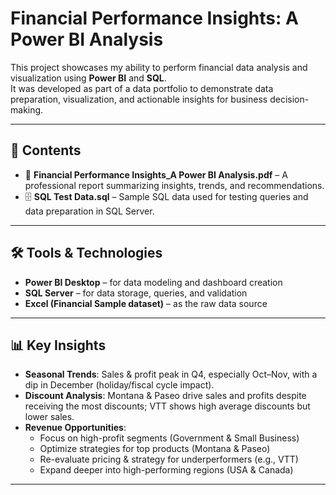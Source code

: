 # Financial Performance Insights: A Power BI Analysis  

This project showcases my ability to perform financial data analysis and visualization using **Power BI** and **SQL**.  
It was developed as part of a data portfolio to demonstrate data preparation, visualization, and actionable insights for business decision-making.  

---

## 📂 Contents
- 📄 **Financial Performance Insights_A Power BI Analysis.pdf** – A professional report summarizing insights, trends, and recommendations.  
- 🗄️ **SQL Test Data.sql** – Sample SQL data used for testing queries and data preparation in SQL Server.  

---

## 🛠️ Tools & Technologies
- **Power BI Desktop** – for data modeling and dashboard creation  
- **SQL Server** – for data storage, queries, and validation  
- **Excel (Financial Sample dataset)** – as the raw data source  

---

## 📊 Key Insights
- **Seasonal Trends**: Sales & profit peak in Q4, especially Oct–Nov, with a dip in December (holiday/fiscal cycle impact).  
- **Discount Analysis**: Montana & Paseo drive sales and profits despite receiving the most discounts; VTT shows high average discounts but lower sales.  
- **Revenue Opportunities**:  
  - Focus on high-profit segments (Government & Small Business)  
  - Optimize strategies for top products (Montana & Paseo)  
  - Re-evaluate pricing & strategy for underperformers (e.g., VTT)  
  - Expand deeper into high-performing regions (USA & Canada)  

---

